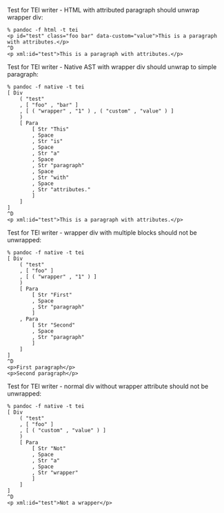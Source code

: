 Test for TEI writer - HTML with attributed paragraph should unwrap wrapper div:

```
% pandoc -f html -t tei
<p id="test" class="foo bar" data-custom="value">This is a paragraph with attributes.</p>
^D
<p xml:id="test">This is a paragraph with attributes.</p>
```

Test for TEI writer - Native AST with wrapper div should unwrap to simple paragraph:

```
% pandoc -f native -t tei
[ Div
    ( "test"
    , [ "foo" , "bar" ]
    , [ ( "wrapper" , "1" ) , ( "custom" , "value" ) ]
    )
    [ Para
        [ Str "This"
        , Space
        , Str "is"
        , Space
        , Str "a"
        , Space
        , Str "paragraph"
        , Space
        , Str "with"
        , Space
        , Str "attributes."
        ]
    ]
]
^D
<p xml:id="test">This is a paragraph with attributes.</p>
```

Test for TEI writer - wrapper div with multiple blocks should not be unwrapped:

```
% pandoc -f native -t tei
[ Div
    ( "test"
    , [ "foo" ]
    , [ ( "wrapper" , "1" ) ]
    )
    [ Para
        [ Str "First"
        , Space
        , Str "paragraph"
        ]
    , Para
        [ Str "Second"
        , Space
        , Str "paragraph"
        ]
    ]
]
^D
<p>First paragraph</p>
<p>Second paragraph</p>
```

Test for TEI writer - normal div without wrapper attribute should not be unwrapped:

```
% pandoc -f native -t tei
[ Div
    ( "test"
    , [ "foo" ]
    , [ ( "custom" , "value" ) ]
    )
    [ Para
        [ Str "Not"
        , Space
        , Str "a"
        , Space
        , Str "wrapper"
        ]
    ]
]
^D
<p xml:id="test">Not a wrapper</p>
